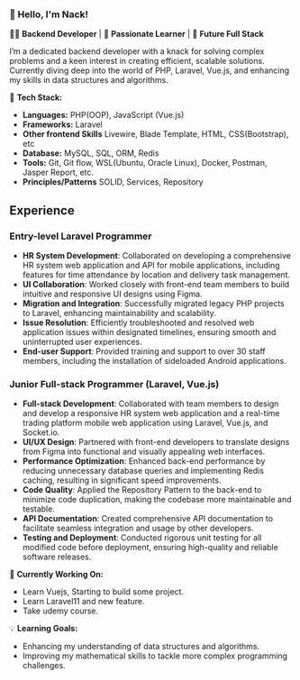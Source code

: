 ### 👋 Hello, I'm Nack!

👨‍💻 **Backend Developer** | 🌟 **Passionate Learner** | 🚀 **Future Full Stack**

I’m a dedicated backend developer with a knack for solving complex problems and a keen interest in creating efficient, scalable solutions. Currently diving deep into the world of PHP, Laravel, Vue.js, and enhancing my skills in data structures and algorithms.

🔧 **Tech Stack:**
- **Languages:** PHP(OOP), JavaScript (Vue.js)
- **Frameworks:** Laravel
- **Other frontend Skills** Livewire, Blade Template, HTML, CSS(Bootstrap), etc
- **Database:** MySQL, SQL, ORM, Redis
- **Tools:** Git, Git flow, WSL(Ubuntu, Oracle Linux), Docker, Postman, Jasper Report, etc.
- **Principles/Patterns** SOLID, Services, Repository

## Experience

### Entry-level Laravel Programmer
- **HR System Development**: Collaborated on developing a comprehensive HR system web application and API for mobile applications, including features for time attendance by location and delivery task management.
- **UI Collaboration**: Worked closely with front-end team members to build intuitive and responsive UI designs using Figma.
- **Migration and Integration**: Successfully migrated legacy PHP projects to Laravel, enhancing maintainability and scalability.
- **Issue Resolution**: Efficiently troubleshooted and resolved web application issues within designated timelines, ensuring smooth and uninterrupted user experiences.
- **End-user Support**: Provided training and support to over 30 staff members, including the installation of sideloaded Android applications.

### Junior Full-stack Programmer (Laravel, Vue.js)
- **Full-stack Development**: Collaborated with team members to design and develop a responsive HR system web application and a real-time trading platform mobile web application using Laravel, Vue.js, and Socket.io.
- **UI/UX Design**: Partnered with front-end developers to translate designs from Figma into functional and visually appealing web interfaces.
- **Performance Optimization**: Enhanced back-end performance by reducing unnecessary database queries and implementing Redis caching, resulting in significant speed improvements.
- **Code Quality**: Applied the Repository Pattern to the back-end to minimize code duplication, making the codebase more maintainable and testable.
- **API Documentation**: Created comprehensive API documentation to facilitate seamless integration and usage by other developers.
- **Testing and Deployment**: Conducted rigorous unit testing for all modified code before deployment, ensuring high-quality and reliable software releases.


🎯 **Currently Working On:**
- Learn Vuejs, Starting to build some project.
- Learn Laravel11 and new feature.
- Take udemy course.

💡 **Learning Goals:**
- Enhancing my understanding of data structures and algorithms.
- Improving my mathematical skills to tackle more complex programming challenges.
